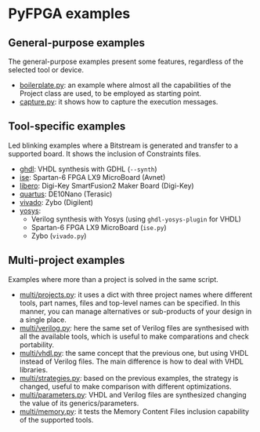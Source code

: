 # PyFPGA examples

## General-purpose examples

The general-purpose examples present some features, regardless of the selected
tool or device.

* [boilerplate.py](boilerplate.py): an example where almost all the
capabilities of the Project class are used, to be employed as starting point.
* [capture.py](capture.py): it shows how to capture the execution messages.

## Tool-specific examples

Led blinking examples where a Bitstream is generated and transfer to a
supported board. It shows the inclusion of Constraints files.

* [ghdl](ghdl): VHDL synthesis with GDHL (`--synth`)
* [ise](ise): Spartan-6 FPGA LX9 MicroBoard (Avnet)
* [libero](libero): Digi-Key SmartFusion2 Maker Board (Digi-Key)
* [quartus](quartus): DE10Nano (Terasic)
* [vivado](vivado): Zybo (Digilent)
* [yosys](yosys):
  * Verilog synthesis with Yosys (using `ghdl-yosys-plugin` for VHDL)
  * Spartan-6 FPGA LX9 MicroBoard (`ise.py`)
  * Zybo (`vivado.py`)

## Multi-project examples

Examples where more than a project is solved in the same script.

* [multi/projects.py](multi/projects.py): it uses a dict with three project
names where different tools, part names, files and top-level names can be
specified. In this manner, you can manage alternatives or sub-products of your
design in a single place.
* [multi/verilog.py](multi/verilog.py): here the same set of Verilog files are
synthesised with all the available tools, which is useful to make comparations
and check portability.
* [multi/vhdl.py](multi/vhdl.py): the same concept that the previous one, but
using VHDL instead of Verilog files. The main difference is how to deal with
VHDL libraries.
* [multi/strategies.py](multi/strategies.py): based on the previous examples,
the strategy is changed, useful to make comparison with different
optimizations.
* [multi/parameters.py](multi/parameters.py): VHDL and Verilog files are
synthesized changing the value of its generics/parameters.
* [multi/memory.py](multi/memory.py): it tests the Memory Content Files
inclusion capability of the supported tools.
